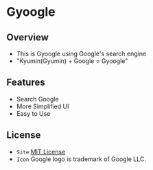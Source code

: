 # Gyoogle

## Overview
 - This is Gyoogle using Google's search engine
 - "Kyumin(Gyumin) + Google = Gyoogle"

## Features
 - Search Google
 - More Simplified UI
 - Easy to Use

## License
 - `Site` [MIT License](LICENSE)
 - `Icon` Google logo is trademark of Google LLC.

